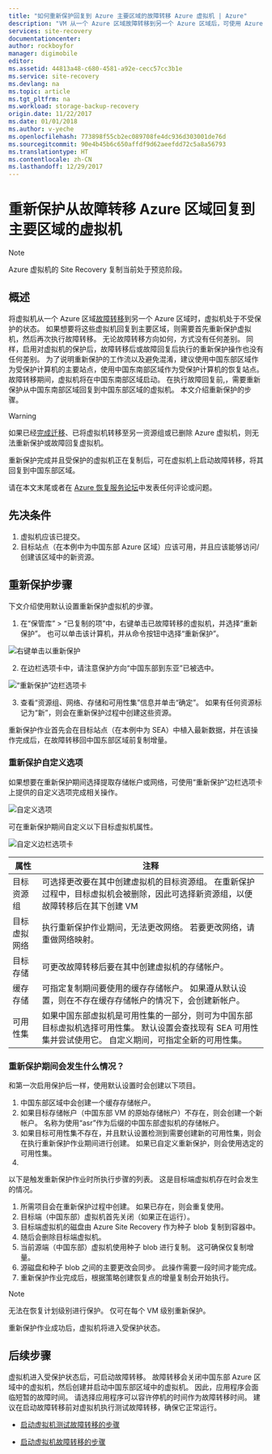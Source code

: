 ```yaml
---
title: "如何重新保护回复到 Azure 主要区域的故障转移 Azure 虚拟机 | Azure"
description: "VM 从一个 Azure 区域故障转移到另一个 Azure 区域后，可使用 Azure Site Recovery 反向保护虚拟机。 了解在再次故障转移前执行重新保护的步骤。"
services: site-recovery
documentationcenter: 
author: rockboyfor
manager: digimobile
editor: 
ms.assetid: 44813a48-c680-4581-a92e-cecc57cc3b1e
ms.service: site-recovery
ms.devlang: na
ms.topic: article
ms.tgt_pltfrm: na
ms.workload: storage-backup-recovery
origin.date: 11/22/2017
ms.date: 01/01/2018
ms.author: v-yeche
ms.openlocfilehash: 773898f55cb2ec089708fe4dc936d303001de76d
ms.sourcegitcommit: 90e4b45b6c650affdf9d62aeefdd72c5a8a56793
ms.translationtype: HT
ms.contentlocale: zh-CN
ms.lasthandoff: 12/29/2017
---
```

# <a name="reprotect-from-failed-over-azure-region-back-to-primary-region"></a>重新保护从故障转移 Azure 区域回复到主要区域的虚拟机

>[!NOTE]
>
> Azure 虚拟机的 Site Recovery 复制当前处于预览阶段。

## <a name="overview"></a>概述
将虚拟机从一个 Azure 区域[故障转移](site-recovery-failover.md)到另一个 Azure 区域时，虚拟机处于不受保护的状态。 如果想要将这些虚拟机回复到主要区域，则需要首先重新保护虚拟机，然后再次执行故障转移。 无论故障转移方向如何，方式没有任何差别。 同样，启用对虚拟机的保护后，故障转移后或故障回复后执行的重新保护操作也没有任何差别。
为了说明重新保护的工作流以及避免混淆，建议使用中国东部区域作为受保护计算机的主要站点，使用中国东南部区域作为受保护计算机的恢复站点。 故障转移期间，虚拟机将在中国东南部区域启动。 在执行故障回复前,，需要重新保护从中国东南部区域回复到中国东部区域的虚拟机。 本文介绍重新保护的步骤。

> [!WARNING]
> 如果已经[完成迁移](site-recovery-migrate-to-azure.md#what-do-we-mean-by-migration)、已将虚拟机转移至另一资源组或已删除 Azure 虚拟机，则无法重新保护或故障回复虚拟机。

重新保护完成并且受保护的虚拟机正在复制后，可在虚拟机上启动故障转移，将其回复到中国东部区域。

请在本文末尾或者在 [Azure 恢复服务论坛](https://social.msdn.microsoft.com/Forums/en-US/home?forum=hypervrecovmgr)中发表任何评论或问题。

## <a name="prerequisites"></a>先决条件
1. 虚拟机应该已提交。
2. 目标站点（在本例中为中国东部 Azure 区域）应该可用，并且应该能够访问/创建该区域中的新资源。

## <a name="steps-to-reprotect"></a>重新保护步骤

下文介绍使用默认设置重新保护虚拟机的步骤。

1. 在“保管库” > “已复制的项”中，右键单击已故障转移的虚拟机，并选择“重新保护”。 也可以单击该计算机，并从命令按钮中选择“重新保护”。

![右键单击以重新保护](./media/site-recovery-how-to-reprotect-azure-to-azure/reprotect.png)

2. 在边栏选项卡中，请注意保护方向“中国东部到东亚”已被选中。

![“重新保护”边栏选项卡](./media/site-recovery-how-to-reprotect-azure-to-azure/reprotectblade.png)

3. 查看“资源组、网络、存储和可用性集”信息并单击“确定”。 如果有任何资源标记为“新”，则会在重新保护过程中创建这些资源。

重新保护作业首先会在目标站点（在本例中为 SEA）中植入最新数据，并在该操作完成后，在故障转移回中国东部区域前复制增量。

### <a name="reprotect-customization"></a>重新保护自定义选项
如果想要在重新保护期间选择提取存储帐户或网络，可使用“重新保护”边栏选项卡上提供的自定义选项完成相关操作。

![自定义选项](./media/site-recovery-how-to-reprotect-azure-to-azure/customize.png)

可在重新保护期间自定义以下目标虚拟机属性。

![自定义边栏选项卡](./media/site-recovery-how-to-reprotect-azure-to-azure/customizeblade.png)

|属性 |注释  |
|---------|---------|
|目标资源组     | 可选择更改要在其中创建虚拟机的目标资源组。 在重新保护过程中，目标虚拟机会被删除，因此可选择新资源组，以便故障转移后在其下创建 VM         |
|目标虚拟网络     | 执行重新保护作业期间，无法更改网络。 若要更改网络，请重做网络映射。         |
|目标存储     | 可更改故障转移后要在其中创建虚拟机的存储帐户。         |
|缓存存储     | 可指定复制期间要使用的缓存存储帐户。 如果遵从默认设置，则在不存在缓存存储帐户的情况下，会创建新帐户。         |
|可用性集     |如果中国东部虚拟机是可用性集的一部分，则可为中国东部目标虚拟机选择可用性集。 默认设置会查找现有 SEA 可用性集并尝试使用它。 自定义期间，可指定全新的可用性集。         |

### <a name="what-happens-during-reprotect"></a>重新保护期间会发生什么情况？

和第一次启用保护后一样，使用默认设置时会创建以下项目。
1. 中国东部区域中会创建一个缓存存储帐户。
2. 如果目标存储帐户（中国东部 VM 的原始存储帐户）不存在，则会创建一个新帐户。 名称为使用“asr”作为后缀的中国东部虚拟机的存储帐户。
3. 如果目标可用性集不存在，并且默认设置检测到需要创建新的可用性集，则会在执行重新保护作业期间进行创建。 如果已自定义重新保护，则会使用选定的可用性集。
4.

以下是触发重新保护作业时所执行步骤的列表。 这是目标端虚拟机存在时会发生的情况。

1. 所需项目会在重新保护过程中创建。 如果已存在，则会重复使用。
2. 目标端（中国东部）虚拟机首先关闭（如果正在运行）。
3. 目标端虚拟机的磁盘由 Azure Site Recovery 作为种子 blob 复制到容器中。
4. 随后会删除目标端虚拟机。
5. 当前源端（中国东部）虚拟机使用种子 blob 进行复制。 这可确保仅复制增量。
6. 源磁盘和种子 blob 之间的主要更改会同步。 此操作需要一段时间才能完成。
7. 重新保护作业完成后，根据策略创建恢复点的增量复制会开始执行。

> [!NOTE]
> 无法在恢复计划级别进行保护。 仅可在每个 VM 级别重新保护。

重新保护作业成功后，虚拟机将进入受保护状态。

## <a name="next-steps"></a>后续步骤

虚拟机进入受保护状态后，可启动故障转移。 故障转移会关闭中国东部 Azure 区域中的虚拟机，然后创建并启动中国东部区域中的虚拟机。 因此，应用程序会面临短暂的故障时间。 请选择应用程序可以容许停机的时间作为故障转移时间。 建议在启动故障转移前对虚拟机执行测试故障转移，确保它正常运行。

-   [启动虚拟机测试故障转移的步骤](site-recovery-test-failover-to-azure.md)

-   [启动虚拟机故障转移的步骤](site-recovery-failover.md)

<!--Update_Description: update meta properties, wording update  -->